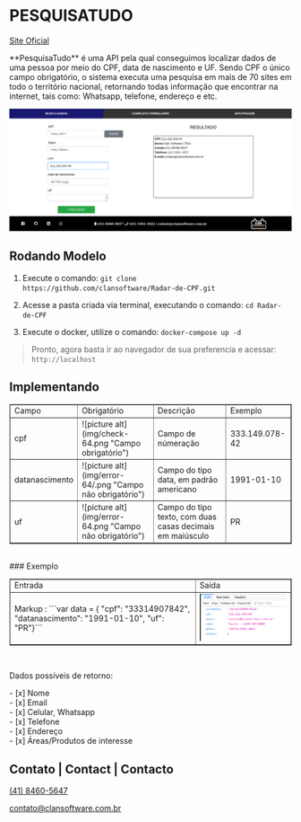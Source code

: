 # PESQUISATUDO
[Site Oficial](https://clansoftware.com.br/ "Ir para: https://clansoftware.com.br")

<p>
	**PesquisaTudo** é uma API pela qual conseguimos localizar dados de uma pessoa por meio do CPF, data de nascimento e UF.
	Sendo CPF o único campo obrigatório, o sistema executa uma pesquisa em mais de 70 sites em todo o território nacional, retornando todas informação que encontrar na internet, tais como: Whatsapp, telefone, endereço e etc.
</p>

<img src="img/Screenshot(2).png" />

## Rodando Modelo
 
 1. Execute o comando: `git clone https://github.com/clansoftware/Radar-de-CPF.git`
 
 2. Acesse a pasta criada via terminal, executando o comando: `cd Radar-de-CPF`
 
 3. Execute o docker, utilize o comando: `docker-compose up -d`
 
 > Pronto, agora basta ir ao navegador de sua preferencia e acessar: `http://localhost`

## Implementando
	
<table border="1">
	<tr>
		<td>Campo</td>
		<td>Obrigatório</td>
		<td>Descrição</td>
		<td>Exemplo</td>
	</tr>
	<tr>
		<td>cpf</td>
		<td>
			![picture alt](img/check-64.png "Campo obrigatório")
		</td>
		<td>
			Campo de númeração
		</td>
		<td>
			333.149.078-42
		</td>
	</tr>
	<tr>
		<td>datanascimento</td>
		<td>
			![picture alt](img/error-64/.png "Campo não obrigatório")
		</td>
		<td>
			Campo do tipo data, em padrão americano
		</td>
		<td>
			1991-01-10
		</td>
	</tr>
	<tr>
		<td>uf</td>
		<td>
			![picture alt](img/error-64.png "Campo não obrigatório")
		</td>
		<td>
			Campo do tipo texto, com duas casas decimais em maiúsculo
		</td>
		<td>
			PR
		</td>
	</tr>
</table>
<br />
### Exemplo
<table border="1">
	<tr>
		<td>Entrada</td>
		<td>Saída</td>
	</tr>
	<tr>
		<td>
			Markup : ```var data = {
					"cpf": "33314907842",
					"datanascimento": "1991-01-10",
					"uf": "PR"}```
		</td>
		<td>
			<img src="img/Screenshot.png" />
		</td>
	</tr>
</table>
<br />
<p>
	Dados possíveis de retorno:
</p>
- [x] Nome<br/>
- [x] Email<br/>
- [x] Celular, Whatsapp<br/>
- [x] Telefone<br/>
- [x] Endereço<br/>
- [x] Áreas/Produtos de interesse<br/>
<h2>Contato | Contact | Contacto</h2>
<a href="https://api.whatsapp.com/send?phone=554184605647" target="_BLANK">(41) 8460-5647</a> 

</a><a href="mailto:contato@clansoftware.com.br">contato@clansoftware.com.br</a>
